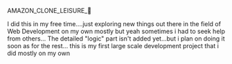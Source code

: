 AMAZON_CLONE_LEISURE_🙈

I did this in my free time....just exploring new things out there in the field of Web Development on my own mostly but yeah sometimes i had to seek help from others...
The detailed "logic" part isn't added yet...but i plan on doing it soon as for the rest... this is my first large scale development project that i did mostly on my own
